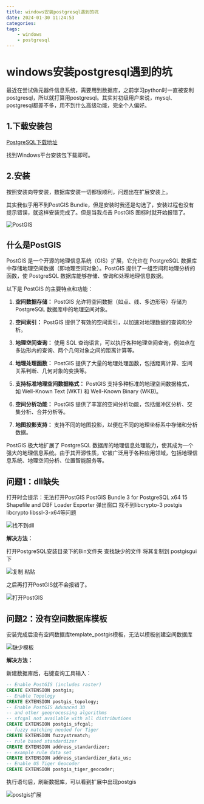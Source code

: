 ```yaml
---
title: windows安装postgresql遇到的坑
date: 2024-01-30 11:24:53
categories:
tags:
    - windows
    - postgresql
---
```


# windows安装postgresql遇到的坑

最近在尝试做元器件信息系统，需要用到数据库，之前学习python时一直被安利postgresql，所以就打算用postgresql。其实对初级用户来说，mysql、postgresql都差不多，用不到什么高级功能，完全个人偏好。

## 1.下载安装包

[PostgreSQL下载地址](https://www.enterprisedb.com/downloads/postgres-postgresql-downloads)

找到Windows平台安装包下载即可。

## 2.安装

按照安装向导安装，数据库安装一切都很顺利，问题出在扩展安装上。

其实我似乎用不到PostGIS Bundle，但是安装时我还是勾选了，安装过程也没有提示错误，就这样安装完成了。但是当我点击 PostGIS 图标时就开始报错了。

![PostGIS](https://imgs.boringhex.top/blog/20240130221244.png)

<!-- more -->

## 什么是PostGIS

PostGIS 是一个开源的地理信息系统（GIS）扩展，它允许在 PostgreSQL 数据库中存储地理空间数据（即地理空间对象）。PostGIS 提供了一组空间和地理分析的函数，使 PostgreSQL 数据库能够存储、查询和处理地理信息数据。

以下是 PostGIS 的主要特点和功能：

1. **空间数据存储：** PostGIS 允许将空间数据（如点、线、多边形等）存储为 PostgreSQL 数据库中的地理空间对象。

2. **空间索引：** PostGIS 提供了有效的空间索引，以加速对地理数据的查询和分析。

3. **地理空间查询：** 使用 SQL 查询语言，可以执行各种地理空间查询，例如点在多边形内的查询、两个几何对象之间的距离计算等。

4. **地理处理函数：** PostGIS 提供了大量的地理处理函数，包括距离计算、空间关系判断、几何对象的变换等。

5. **支持标准地理空间数据格式：** PostGIS 支持多种标准的地理空间数据格式，如 Well-Known Text (WKT) 和 Well-Known Binary (WKB)。

6. **空间分析功能：** PostGIS 提供了丰富的空间分析功能，包括缓冲区分析、交集分析、合并分析等。

7. **地图投影支持：** 支持不同的地图投影，以便在不同的地理坐标系中存储和分析数据。

PostGIS 极大地扩展了 PostgreSQL 数据库的地理信息处理能力，使其成为一个强大的地理信息系统。由于其开源性质，它被广泛用于各种应用领域，包括地理信息系统、地理空间分析、位置智能服务等。

## 问题1：dll缺失

打开时会提示：无法打开PostGIS PostGIS Bundle 3 for PostgreSQL x64 15 Shapefile and DBF Loader Exporter 弹出窗口 找不到libcrypto-3 postgis libcrypto libssl-3-x64等问题

![找不到dll](https://imgs.boringhex.top/blog/20240130221942.png)

**解决方法：**

打开PostgreSQL安装目录下的Bin文件夹 查找缺少的文件 将其复制到 postgisgui 下

![复制 粘贴](https://imgs.boringhex.top/blog/20240130222157.png)

之后再打开PostGIS就不会报错了。

![打开PostGIS](https://imgs.boringhex.top/blog/20240130222445.png)

## 问题2：没有空间数据库模板

安装完成后没有空间数据库template_postgis模板，无法以模板创建空间数据库

![缺少模板](https://imgs.boringhex.top/blog/20240130222748.png)

**解决方法：**

新建数据库后，右键查询工具输入：

```sql
-- Enable PostGIS (includes raster)
CREATE EXTENSION postgis;
-- Enable Topology
CREATE EXTENSION postgis_topology;
-- Enable PostGIS Advanced 3D 
-- and other geoprocessing algorithms
-- sfcgal not available with all distributions
CREATE EXTENSION postgis_sfcgal;
-- fuzzy matching needed for Tiger
CREATE EXTENSION fuzzystrmatch;
-- rule based standardizer
CREATE EXTENSION address_standardizer;
-- example rule data set
CREATE EXTENSION address_standardizer_data_us;
-- Enable US Tiger Geocoder
CREATE EXTENSION postgis_tiger_geocoder;
```

执行语句后，刷新数据库，可以看到扩展中出现postgis

![postgis扩展](https://imgs.boringhex.top/blog/20240130223209.png)
